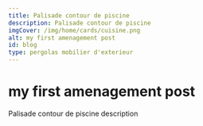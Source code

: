 ```yaml
---
title: Palisade contour de piscine
description: Palisade contour de piscine
imgCover: /img/home/cards/cuisine.png
alt: my first amenagement post
id: blog
type: pergolas mobilier d'exterieur
---
```


# my first amenagement post

Palisade contour de piscine description